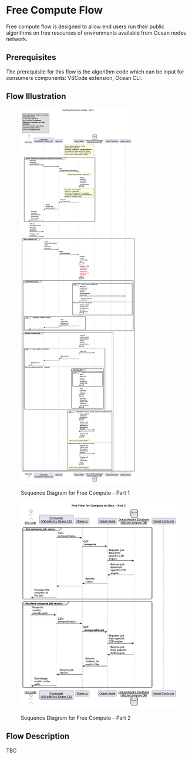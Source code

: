 # Free Compute Flow

Free compute flow is designed to allow end users run their public algorithms on free resources of environments available from Ocean nodes network.

## Prerequisites

The prerequisite for this flow is the algorithm code which can be input for consumers components: VSCode extension, Ocean CLI.

## Flow Illustration

<figure><img src="../../.gitbook/assets/c2d/Free Flow for Compute to Data - Part 1.png" alt=""><figcaption><p>Sequence Diagram for Free Compute - Part 1</p></figcaption></figure>

<figure><img src="../../.gitbook/assets/c2d/Free Flow for Compute to Data - Part 2.png" alt=""><figcaption><p>Sequence Diagram for Free Compute - Part 2</p></figcaption></figure>

## Flow Description

TBC